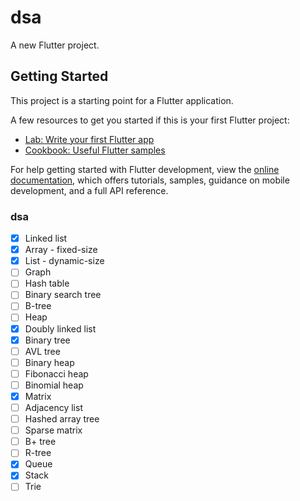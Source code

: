 # dsa

A new Flutter project.

## Getting Started

This project is a starting point for a Flutter application.

A few resources to get you started if this is your first Flutter project:

- [Lab: Write your first Flutter app](https://docs.flutter.dev/get-started/codelab)
- [Cookbook: Useful Flutter samples](https://docs.flutter.dev/cookbook)

For help getting started with Flutter development, view the
[online documentation](https://docs.flutter.dev/), which offers tutorials,
samples, guidance on mobile development, and a full API reference.

### dsa

- [x] Linked list
- [x] Array - fixed-size
- [x] List - dynamic-size
- [ ] Graph
- [ ] Hash table
- [ ] Binary search tree
- [ ] B-tree
- [ ] Heap
- [x] Doubly linked list
- [x] Binary tree
- [ ] AVL tree
- [ ] Binary heap
- [ ] Fibonacci heap
- [ ] Binomial heap
- [x] Matrix
- [ ] Adjacency list
- [ ] Hashed array tree
- [ ] Sparse matrix
- [ ] B+ tree
- [ ] R-tree
- [x] Queue
- [x] Stack
- [ ] Trie

